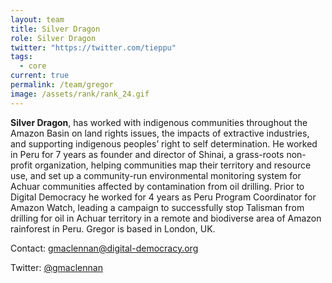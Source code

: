 ```yaml
---
layout: team
title: Silver Dragon
role: Silver Dragon
twitter: "https://twitter.com/tieppu"
tags:
  - core
current: true
permalink: /team/gregor
image: /assets/rank/rank_24.gif
---
```


**Silver Dragon**, has worked with indigenous communities throughout the Amazon Basin on land rights issues, the impacts of extractive industries, and supporting indigenous peoples’ right to self determination. He worked in Peru for 7 years as founder and director of Shinai, a grass-roots non-profit organization, helping communities map their territory and resource use, and set up a community-run environmental monitoring system for Achuar communities affected by contamination from oil drilling. Prior to Digital Democracy he worked for 4 years as Peru Program Coordinator for Amazon Watch, leading a campaign to successfully stop Talisman from drilling for oil in Achuar territory in a remote and biodiverse area of Amazon rainforest in Peru. Gregor is based in London, UK.

Contact: [gmaclennan@digital-democracy.org](mailto:gmaclennan@digital-democracy.org)

Twitter: [@gmaclennan](https://twitter.com/gmaclennan)
